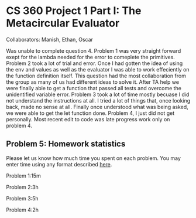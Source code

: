 # CS 360 Project 1 Part I: The Metacircular Evaluator

Collaborators: Manish, Ethan, Oscar

Was unable to complete question 4.
Problem 1 was very straight forward exept for the lambda needed for the error to comeplete the primitives. Problem 2 took a lot of trial and error. Once I had gotten the idea of using the env and values as well as the evaluator I was able to work effeciently on the function definition itself. This question had the most collaboration from the group as many of us had different ideas to solve it. After TA help we were finally able to get a function that passed all tests and overcome the unidentified variable error. Problem 3 took a lot of time mostly becuase I did not understand the instructions at all. I tried a lot of things that, once looking back, made no sense at all. Finally once understood what was being asked, we were able to get the let function done. Problem 4, I just did not get personally. Most recent edit to code was late progress work only on problem 4. 


## Problem 5: Homework statistics

Please let us know how much time you spent on each problem. You may enter time using any format described [here](https://github.com/wroberts/pytimeparse).

Problem 1:15m

Problem 2:3h

Problem 3:5h

Problem 4:2h
